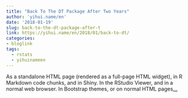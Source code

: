 ```yaml
---
title: "Back To The DT Package After Two Years"
author: 'yihui.name/en'
date: '2018-01-19'
slug: back-to-the-dt-package-after-t
link: https://yihui.name/en/2018/01/back-to-dt/
categories:
- bloglink
tags:
  - rstats
  - yihuinameen
---
```


As a standalone HTML page (rendered as a full-page HTML widget), in R Markdown code chunks, and in Shiny. In the RStudio Viewer, and in a normal web browser. In Bootstrap themes, or on normal HTML pages[... <i class="fas fa-external-link-alt"></i>](https://yihui.name/en/2018/01/back-to-dt/)

